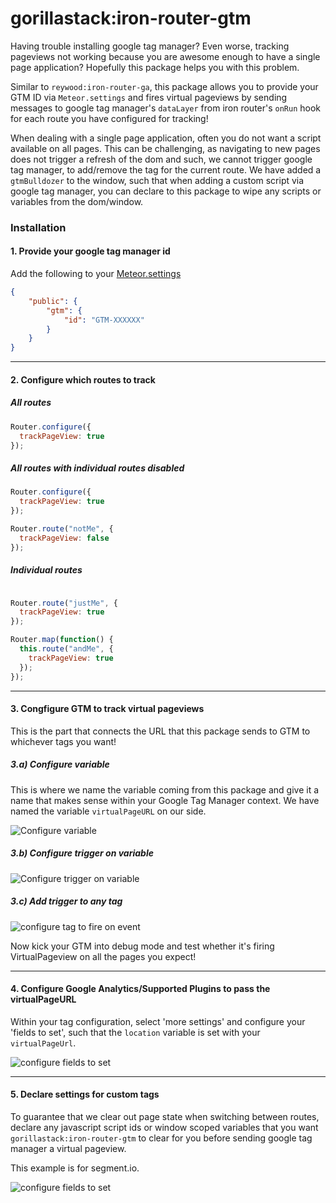 # gorillastack:iron-router-gtm

Having trouble installing google tag manager?  Even worse, tracking pageviews not working because you are awesome enough to have a single page application?  Hopefully this package helps you with this problem.

Similar to `reywood:iron-router-ga`, this package allows you to provide your GTM ID via `Meteor.settings` and fires virtual pageviews by sending messages to google tag manager's `dataLayer` from iron router's `onRun` hook for each route you have configured for tracking!

When dealing with a single page application, often you do not want a script available on all pages.  This can be challenging, as navigating to new pages does not trigger a refresh of the dom and such, we cannot trigger google tag manager, to add/remove the tag for the current route.  We have added a `gtmBulldozer` to the window, such that when adding a custom script via google tag manager, you can declare to this package to wipe any scripts or variables from the dom/window.

### Installation

#### 1. Provide your google tag manager id

Add the following to your [Meteor.settings](http://docs.meteor.com/#/full/meteor_settings)

```json
{
    "public": {
        "gtm": {
            "id": "GTM-XXXXXX"
        }
    }
}
```
---

#### 2. Configure which routes to track

##### All routes

```javascript
Router.configure({
  trackPageView: true
});
```
##### All routes with individual routes disabled

```javascript
Router.configure({
  trackPageView: true
});

Router.route("notMe", {
  trackPageView: false
});
```
##### Individual routes

```javascript

Router.route("justMe", {
  trackPageView: true
});

Router.map(function() {
  this.route("andMe", {
    trackPageView: true
  });
});
```
---

#### 3. Congfigure GTM to track virtual pageviews

This is the part that connects the URL that this package sends to GTM to whichever tags you want!

##### 3.a) Configure variable

This is where we name the variable coming from this package and give it a name that makes sense within your Google Tag Manager context.  We have named the variable `virtualPageURL` on our side.

![Configure variable](https://s3-ap-southeast-2.amazonaws.com/gorillastack-random-public/configure_variable.png)

##### 3.b) Configure trigger on variable

![Configure trigger on variable](https://s3-ap-southeast-2.amazonaws.com/gorillastack-random-public/configure_trigger.png)

##### 3.c) Add trigger to any tag

![configure tag to fire on event](https://s3-ap-southeast-2.amazonaws.com/gorillastack-random-public/configure_tag_to_fire_on_event.png)

Now kick your GTM into debug mode and test whether it's firing VirtualPageview on all the pages you expect!

---

#### 4. Configure Google Analytics/Supported Plugins to pass the virtualPageURL

Within your tag configuration, select 'more settings' and configure your 'fields to set', such that the `location` variable is set with your `virtualPageUrl`.

![configure fields to set](https://s3-ap-southeast-2.amazonaws.com/gorillastack-random-public/fields_to_set.png)

---

#### 5. Declare settings for custom tags

To guarantee that we clear out page state when switching between routes, declare any javascript script ids or window scoped variables that you want `gorillastack:iron-router-gtm` to clear for you before sending google tag manager a virtual pageview.

This example is for segment.io.

![configure fields to set](https://s3-ap-southeast-2.amazonaws.com/gorillastack-random-public/bulldozer.png)
